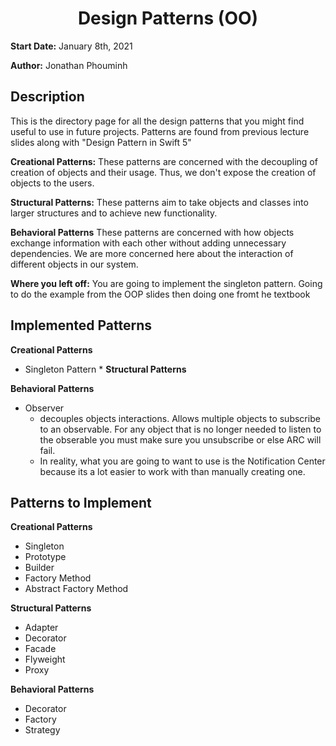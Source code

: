 
  

# <center> Design Patterns (OO) </center>

  

******Start Date:****** January 8th, 2021

  

******Author:****** Jonathan Phouminh

  

  

## Description

  

This is the directory page for all the design patterns that you might find useful to use in future projects. Patterns are found from previous lecture slides along with "Design Pattern in Swift 5"

**Creational Patterns:** These patterns are concerned with the decoupling of creation of objects and their usage. Thus, we don't expose the creation of objects to the users. 

**Structural Patterns:** These patterns aim to take objects and classes into larger structures and to achieve new functionality. 

**Behavioral Patterns** These patterns are concerned with how objects exchange information with each other without adding unnecessary dependencies. We are more concerned here about the interaction of different objects in our system. 


**Where you left off:** You are going to implement the singleton pattern. Going to do the example from the OOP slides then doing one fromt he textbook 

  

## Implemented Patterns
**Creational Patterns**
* Singleton Pattern
	* 
**Structural Patterns**

**Behavioral Patterns**
* Observer
	* decouples objects interactions. Allows multiple objects to subscribe to an observable. For any object that is no longer needed to listen to the obserable you must make sure you unsubscribe or else ARC will fail. 
	* In reality, what you are going to want to use is the Notification Center because its a lot easier to work with than manually creating one. 

  

## Patterns to Implement
 
**Creational Patterns**
*	Singleton
*	Prototype
*	Builder
*	Factory Method
*	Abstract Factory Method

**Structural Patterns**
*	Adapter 
*	Decorator 
*	Facade 
*	Flyweight
*	Proxy 

**Behavioral Patterns**
* Decorator
* Factory
* Strategy


